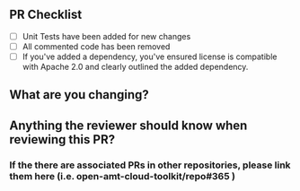 ## PR Checklist

<!-- Please check if your PR fulfills the following requirements: -->

- [ ] Unit Tests have been added for new changes
- [ ] All commented code has been removed
- [ ] If you've added a dependency, you've ensured license is compatible with Apache 2.0 and clearly outlined the added dependency.

## What are you changing?

<!-- Please provide a short description of the updates that are in the PR -->

## Anything the reviewer should know when reviewing this PR?

### If the there are associated PRs in other repositories, please link them here (i.e. open-amt-cloud-toolkit/repo#365 )
